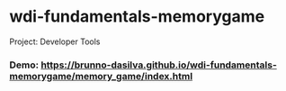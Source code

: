 # wdi-fundamentals-memorygame
Project: Developer Tools


### Demo: https://brunno-dasilva.github.io/wdi-fundamentals-memorygame/memory_game/index.html
